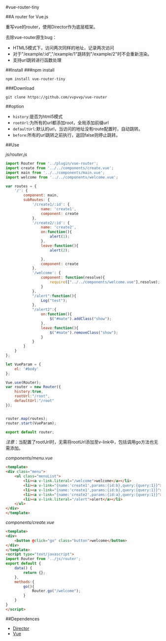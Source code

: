 #vue-router-tiny

##A router for Vue.js

重写vue的router，使用Director作为底层框架。 

去除vue-router原生bug： 
- HTML5模式下，访问两次同样的地址，记录两次访问
- 对于"/example/:id","/example/1"跳转到"/example/2"时不会重新渲染。  
- 支持url跳转进行函数处理


##Install
###npm install
```
npm install vue-router-tiny
```

###Download
```
git clone https://github.com/vvpvvp/vue-router
```

##option

- `history`:是否为html5模式
- `rootUrl`:为所有的url都添加root，全局添加前缀url
- `defaultUrl`:默认的url，当访问的地址没有route配置时，自动跳转。
- `before`:所有的url跳转之前执行，返回false则停止跳转。


##Use

*js/router.js*

```javascript
import Router from '../plugin/vue-router';
import create from '../../components/create.vue';
import main from '../../components/main.vue';
import welcome from '../../components/welcome.vue';

var routes = {
    '/': {
        component: main,
        subRoutes: {
            '/create1/:id': {
                name: 'create1',
                component: create
            },
            '/create2/:id': {
                name: 'create2',
                on:function(){
                    alert(1);
                },
                leave:function(){
                    alert(2);

                },
                component: create
            },
            '/welcome': {
                component: function(resolve){
                    require(["../../components/welcome.vue"],resolve);
                }
            },
            "/alert":function(){
                Log("test");
            },
            "/alert2":{
                on:function(){
                    $("#mate").addClass("show");
                },
                leave:function(){
                    $("#mate").removeClass("show");
                }
            }
        }
    }
};

let VueParam = {
    el: '#body'
};

Vue.use(Router);
var router = new Router({
    history:true,
    rootUrl:"/root",
    defaultUrl:"/root"
});


router.map(routes);
router.start(VueParam);

export default router;

```

*注意*：当配置了rootUrl时，无需将rootUrl添加至v-link中，包括调用go方法也无需添加。

*components/menu.vue*
```html
<template>
<div class="menu">
	<ul class="menuList">
        <li><a v-link.literal="/welcome">welcome</a></li>
        <li><a v-link="{name:'create1',params:{id:b},query:{query:1}}">create1{{a}}</a></li>
        <li><a v-link="{name:'create1',params:{id:b},query:{query:1}}">create1{{b}}</a></li>
        <li><a v-link="{name:'create2',params:{id:a},query:{query:1}}">create2</a></li>
        <li><a v-link.literal="/alert">alert</a></li>
	</ul>
</div>
</template>

```
*components/create.vue*
```html
<template>
<div>
	<button @click="go" class="button">welcome</button>
</div>
</template>
<script type="text/javascript">
import Router from '../js/router';
export default {
    data() {
        return {};
    },
    methods:{
    	go(){
            Router.go("/welcome");
    	}
    }
}
</script>

```
##Dependences
- [Director](https://github.com/flatiron/director)
- [Vue](http://www.vuejs.org/)
